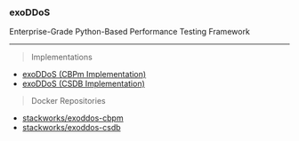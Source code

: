 ### exoDDoS
Enterprise-Grade Python-Based Performance Testing Framework

***

> Implementations
- [exoDDoS (CBPm Implementation)](https://github.com/S-T-A-C-K-W-O-R-K-S/exoDDoS-Load-Testing-Framework/tree/cbpm)
- [exoDDoS (CSDB Implementation)](https://github.com/S-T-A-C-K-W-O-R-K-S/exoDDoS-Load-Testing-Framework/tree/csdb)

> Docker Repositories
- [stackworks/exoddos-cbpm](https://hub.docker.com/repository/docker/stackworks/exoddos-cbpm/)
- [stackworks/exoddos-csdb](https://hub.docker.com/repository/docker/stackworks/exoddos-csdb/)
